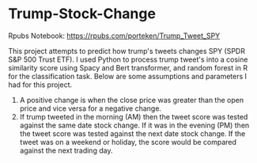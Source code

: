 # Trump-Stock-Change
Rpubs Notebook: https://rpubs.com/porteken/Trump_Tweet_SPY  

This project attempts to predict how trump's tweets changes SPY (SPDR S&P 500 Trust ETF). I used Python to process trump tweet's into a cosine similarity score using Spacy and Bert transformer, and random forest in R for the classification task. Below are some assumptions and parameters I had for this project. 

1. A positive change is when the close price was greater than the open price and vice versa for a negative change.
2. If trump tweeted in the morning (AM) then the tweet score was tested against the same date stock change.  If it was in the evening (PM) then the tweet score was tested against the next date stock change.   If the tweet was on a weekend or holiday,  the score would be compared against the next trading day.
